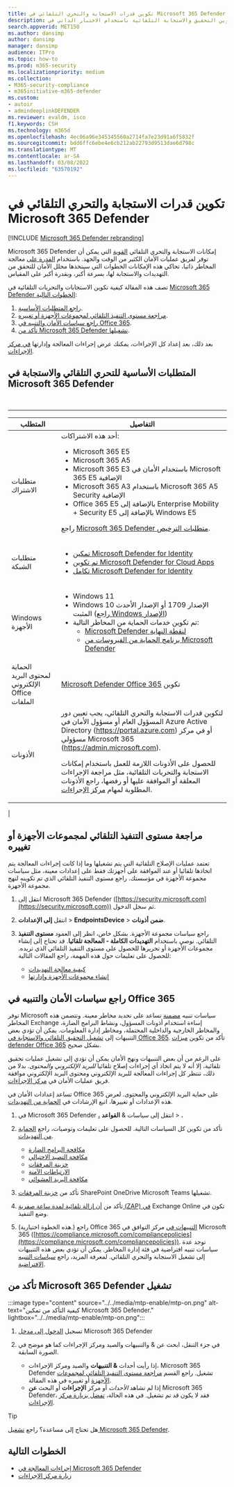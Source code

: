 ```yaml
---
title: تكوين قدرات الاستجابة والتحري التلقائي في Microsoft 365 Defender
description: تكوين التحقيق والاستجابة التلقائية باستخدام الاختبار الذاتي في Microsoft 365 Defender
search.appverid: MET150
ms.author: dansimp
author: dansimp
manager: dansimp
audience: ITPro
ms.topic: how-to
ms.prod: m365-security
ms.localizationpriority: medium
ms.collection:
- M365-security-compliance
- m365initiative-m365-defender
ms.custom:
- autoir
- admindeeplinkDEFENDER
ms.reviewer: evaldm, isco
f1.keywords: CSH
ms.technology: m365d
ms.openlocfilehash: 4ec06a96e345345560a2714fa7e23d91a6f5832f
ms.sourcegitcommit: bdd6ffc6ebe4e6cb212ab22793d9513dae6d798c
ms.translationtype: MT
ms.contentlocale: ar-SA
ms.lasthandoff: 03/08/2022
ms.locfileid: "63570192"
---
```

# <a name="configure-automated-investigation-and-response-capabilities-in-microsoft-365-defender"></a>تكوين قدرات الاستجابة والتحري التلقائي في Microsoft 365 Defender

[!INCLUDE [Microsoft 365 Defender rebranding](../includes/microsoft-defender.md)]

Microsoft 365 Defender إمكانات الاستجابة والتحري التلقائي [القوية](m365d-autoir.md) التي يمكن أن توفر لفريق عمليات الأمان الكثير من الوقت والجهد. باستخدام [القدرة على](m365d-autoir.md#how-automated-investigation-and-self-healing-works) معالجة المخاطر ذاتيا، تحاكي هذه الإمكانات الخطوات التي سيتخذها محلل الأمان للتحقق من التهديدات والاستجابة لها، بسرعة أكبر، وبقدرة أكبر على المقياس.

تصف هذه المقالة كيفية تكوين الاستجابات والتحريات التلقائية في <a href="https://go.microsoft.com/fwlink/p/?linkid=2077139" target="_blank">Microsoft 365 Defender الخطوات التالية</a>:

1. [راجع المتطلبات الأساسية](#prerequisites-for-automated-investigation-and-response-in-microsoft-365-defender).
2. [مراجعة مستوى التنفيذ التلقائي لمجموعات الأجهزة أو تغييره](#review-or-change-the-automation-level-for-device-groups).
3. [راجع سياسات الأمان والتنبيه في Office 365](#review-your-security-and-alert-policies-in-office-365).
4. [تأكد من Microsoft 365 Defender تشغيلها](#make-sure-microsoft-365-defender-is-turned-on).

بعد ذلك، بعد إعداد كل الإجراءات، يمكنك عرض إجراءات المعالجة وإدارتها [في مركز الإجراءات](m365d-autoir-actions.md).

## <a name="prerequisites-for-automated-investigation-and-response-in-microsoft-365-defender"></a>المتطلبات الأساسية للتحري التلقائي والاستجابة في Microsoft 365 Defender

<br>

****

|المتطلب|التفاصيل|
|---|---|
|متطلبات الاشتراك|أحد هذه الاشتراكات: <ul><li>Microsoft 365 E5</li><li>Microsoft 365 A5</li><li>Microsoft 365 E3 باستخدام الأمان في Microsoft 365 E5 الإضافية</li><li>Microsoft 365 A3 باستخدام Microsoft 365 A5 Security الإضافية</li><li>Office 365 E5 بالإضافة إلى Enterprise Mobility + Security E5 بالإضافة إلى Windows E5</li></ul> <p> راجع [Microsoft 365 Defender متطلبات الترخيص](./prerequisites.md#licensing-requirements).|
|متطلبات الشبكة|<ul><li>[تمكين Microsoft Defender for Identity](/azure-advanced-threat-protection/what-is-atp)</li><li>[تم تكوين Microsoft Defender for Cloud Apps](/cloud-app-security/what-is-cloud-app-security)</li><li>[تكامل Microsoft Defender for Identity](/cloud-app-security/mdi-integration)</li></ul>|
|Windows الأجهزة|<ul><li>Windows 11</li><li>Windows 10 الإصدار 1709 أو الإصدار الأحدث المثبت ([راجع Windows الإصدار](/windows/release-information/))</li><li>تم تكوين خدمات الحماية من المخاطر التالية:<ul><li>[Microsoft Defender لنقطة النهاية](../defender-endpoint/configure-endpoints.md)</li><li>[برنامج الحماية من الفيروسات من Microsoft Defender](/windows/security/threat-protection/windows-defender-antivirus/configure-windows-defender-antivirus-features)</li></ul></li></ul>|
|الحماية لمحتوى البريد الإلكتروني Office الملفات|[Microsoft Defender Office 365](/microsoft-365/security/office-365-security/defender-for-office-365#configure-atp-policies) تكوين|
|الأذونات|لتكوين قدرات الاستجابة والتحري التلقائي، يجب تعيين دور المسؤول العام أو مسؤول الأمان في Azure Active Directory (<https://portal.azure.com>) أو في مركز مسؤولي Microsoft 365 (<https://admin.microsoft.com>). <p> للحصول على الأذونات اللازمة للعمل باستخدام إمكانات الاستجابة والتحريات التلقائية، مثل مراجعة الإجراءات المعلقة أو الموافقة عليها أو رفضها، راجع الأذونات المطلوبة لمهام [مركز الإجراءات](m365d-action-center.md#required-permissions-for-action-center-tasks).|
|

## <a name="review-or-change-the-automation-level-for-device-groups"></a>مراجعة مستوى التنفيذ التلقائي لمجموعات الأجهزة أو تغييره

تعتمد عمليات الإصلاح التلقائية التي يتم تشغيلها وما إذا كانت إجراءات المعالجة يتم اتخاذها تلقائيا أو عند الموافقة على أجهزتك فقط على إعدادات معينة، مثل سياسات مجموعة الأجهزة في مؤسستك. راجع مستوى التنفيذ التلقائي الذي تم تكوينه لنهج مجموعة الأجهزة.

1. انتقل إلى Microsoft 365 Defender ([https://security.microsoft.com](https://security.microsoft.com)) ثم سجل الدخول.

2. انتقل **إلى الإعدادات** >  **EndpointsDevice** >  **ضمن** **أذونات**.

3. راجع سياسات مجموعة الأجهزة. بشكل خاص، انظر إلى العمود **مستوى التنفيذ** التلقائي. نوصي باستخدام **التهديدات الكاملة - المعالجة تلقائيا**.  قد تحتاج إلى إنشاء مجموعات الأجهزة أو تحريرها للحصول على مستوى التنفيذ التلقائي الذي تريده. للحصول على تعليمات حول هذه المهمة، راجع المقالات التالية:
   - [كيفية معالجة التهديدات](/windows/security/threat-protection/microsoft-defender-atp/automated-investigations#how-threats-are-remediated)
   - [إنشاء مجموعات الأجهزة وإدارتها](/windows/security/threat-protection/microsoft-defender-atp/machine-groups)

## <a name="review-your-security-and-alert-policies-in-office-365"></a>راجع سياسات الأمان والتنبيه في Office 365

توفر Microsoft سياسات تنبيه [مضمنة](../../compliance/alert-policies.md) تساعد على تحديد مخاطر معينة. وتتضمن هذه المخاطر Exchange إساءة استخدام أذونات المسؤول، ونشاط البرامج الضارة، والمخاطر الخارجية والداخلية المحتملة، ومخاطر إدارة المعلومات. يمكن أن تؤدي بعض التنبيهات إلى [تشغيل التحقيق التلقائي والاستجابة في Office 365](../office-365-security/office-365-air.md). تأكد من تكوين [ميزات defender Office 365](../office-365-security/defender-for-office-365.md) بشكل صحيح.

على الرغم من أن بعض التنبيهات ونهج الأمان يمكن أن تؤدي إلى تشغيل عمليات تحقيق تلقائية، إلا أنه لا يتم اتخاذ أي إجراءات إصلاح تلقائيا *للبريد الإلكتروني والمحتوى*. بدلا من ذلك، تنتظر كل إجراءات المعالجة للبريد الإلكتروني ومحتوى البريد الإلكتروني موافقة فريق عمليات الأمان في [مركز الإجراءات](m365d-action-center.md).

تساعد إعدادات الأمان في Office 365 على حماية البريد الإلكتروني والمحتوى. لعرض هذه الإعدادات أو تغييرها، اتبع الإرشادات في [الحماية من التهديدات](../office-365-security/protect-against-threats.md).

1. في Microsoft 365 Defender <a href="https://go.microsoft.com/fwlink/p/?linkid=2077139" target="_blank">،</a> انتقل إلى سياسات & **القواعد** \> **.**

2. تأكد من تكوين كل السياسات التالية. للحصول على تعليمات وتوصيات، راجع [الحماية من التهديدات](/microsoft-365/security/office-365-security/protect-against-threats).
   - [مكافحة البرامج الضارة](../office-365-security/protect-against-threats.md#part-1---anti-malware-protection-in-eop)
   - [مكافحة التصيد الاحتيالي](../office-365-security/protect-against-threats.md#part-2---anti-phishing-protection-in-eop-and-defender-for-office-365)
   - [خزينة المرفقات](../office-365-security/protect-against-threats.md#safe-attachments-policies-in-microsoft-defender-for-office-365)
   - [الارتباطات الآمنة](../office-365-security/protect-against-threats.md#safe-links-policies-in-microsoft-defender-for-office-365)
   - [مكافحة البريد العشوائي](../office-365-security/protect-against-threats.md#part-3---anti-spam-protection-in-eop)

3. تأكد من [خزينة المرفقات](../office-365-security/mdo-for-spo-odb-and-teams.md) SharePoint OneDrive Microsoft Teams تشغيلها.

4. تأكد من [أن إزالة تلقائية لمدة ساعة صفرية (ZAP) في](../office-365-security/zero-hour-auto-purge.md) Exchange Online تكون في وضع التنفيذ.

5. (هذه الخطوة اختيارية.) راجع Office 365 [التنبيهات في](../../compliance/alert-policies.md) مركز التوافق في Microsoft 365 ([https://compliance.microsoft.com/compliancepolicies](https://compliance.microsoft.com/compliancepolicies)). توجد عدة سياسات تنبيه افتراضية في فئة إدارة المخاطر. يمكن أن تؤدي بعض هذه التنبيهات إلى تشغيل الاستجابة والتحري التلقائي. لمعرفة المزيد، راجع [سياسات التنبيه الافتراضية](../../compliance/alert-policies.md#default-alert-policies).

## <a name="make-sure-microsoft-365-defender-is-turned-on"></a>تأكد من Microsoft 365 Defender تشغيل

:::image type="content" source="../../media/mtp-enable/mtp-on.png" alt-text="كيفية التأكد من تمكين Microsoft 365 Defender." lightbox="../../media/mtp-enable/mtp-on.png":::

1. تسجيل <a href="https://go.microsoft.com/fwlink/p/?linkid=2077139" target="_blank">الدخول إلى مدخل</a> Microsoft 365 Defender

2. في جزء التنقل، ابحث عن & والتنبيهات والصيد ومركز الإجراءات كما هو موضح في الصورة  السابقة.
   - إذا رأيت أحداث **& التنبيهات** والصيد ومركز الإجراءات، Microsoft 365 Defender تشغيل. راجع القسم [مراجعة مستوى التنفيذ التلقائي لمجموعات الأجهزة](#review-or-change-the-automation-level-for-device-groups) أو تغييره في هذه المقالة.
   - إذا لم تشاهد *الأحداث* أو مركز **الإجراءات** أو البحث **عن** Microsoft 365 Defender، فقد لا يكون قد تم تشغيل. في هذه الحالة، [تفضل بزيارة مركز الإجراءات](m365d-action-center.md).

> [!TIP]
> هل تحتاج إلى مساعدة؟ راجع [تشغيل Microsoft 365 Defender](m365d-enable.md).

## <a name="next-steps"></a>الخطوات التالية

- [إجراءات المعالجة في Microsoft 365 Defender](m365d-remediation-actions.md)
- [زيارة مركز الإجراءات](m365d-action-center.md)
